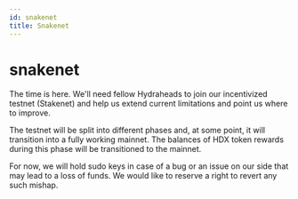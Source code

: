 ```yaml
---
id: snakenet
title: Snakenet
---
```


# snakenet

The time is here. We'll need fellow Hydraheads to join our incentivized testnet \(Stakenet\) and help us extend current limitations and point us where to improve.

The testnet will be split into different phases and, at some point, it will transition into a fully working mainnet. The balances of HDX token rewards during this phase will be transitioned to the mainnet.

For now, we will hold sudo keys in case of a bug or an issue on our side that may lead to a loss of funds. We would like to reserve a right to revert any such mishap.

